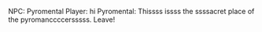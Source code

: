 NPC: Pyromental
Player: hi
Pyromental: Thissss issss the ssssacret place of the pyromanccccersssss. Leave!